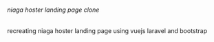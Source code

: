 ###### niaga hoster landing page clone

recreating niaga hoster landing page using vuejs laravel and bootstrap
